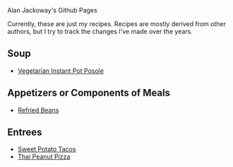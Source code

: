 Alan Jackoway's Github Pages

Currently, these are just my recipes. Recipes are mostly derived from other authors, but I try to track the changes I've made over the years.

## Soup
* [Vegetarian Instant Pot Posole](/recipes/soup/posole)

## Appetizers or Components of Meals
* [Refried Beans](/recipes/appetizer/refried_beans.md)

## Entrees
* [Sweet Potato Tacos](/recipes/entree/sweet_potato_tacos.md)
* [Thai Peanut Pizza](/recipes/entree/thai_peanut_pizza.md)